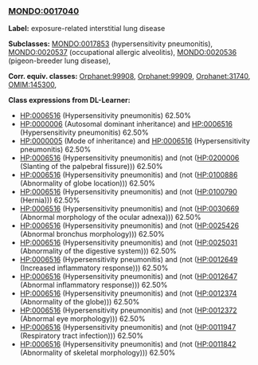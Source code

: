 
### [MONDO:0017040](http://purl.obolibrary.org/obo/MONDO_0017040)
**Label:** exposure-related interstitial lung disease

**Subclasses:** [MONDO:0017853](http://purl.obolibrary.org/obo/MONDO_0017853) (hypersensitivity pneumonitis), [MONDO:0020537](http://purl.obolibrary.org/obo/MONDO_0020537) (occupational allergic alveolitis), [MONDO:0020536](http://purl.obolibrary.org/obo/MONDO_0020536) (pigeon-breeder lung disease), 

**Corr. equiv. classes:** [Orphanet:99908](http://www.orpha.net/ORDO/Orphanet_99908), [Orphanet:99909](http://www.orpha.net/ORDO/Orphanet_99909), [Orphanet:31740](http://www.orpha.net/ORDO/Orphanet_31740), [OMIM:145300](http://purl.obolibrary.org/obo/OMIM_145300), 

**Class expressions from DL-Learner:**

- [HP:0006516](http://purl.obolibrary.org/obo/HP_0006516) (Hypersensitivity pneumonitis) 62.50%
- [HP:0000006](http://purl.obolibrary.org/obo/HP_0000006) (Autosomal dominant inheritance) and [HP:0006516](http://purl.obolibrary.org/obo/HP_0006516) (Hypersensitivity pneumonitis) 62.50%
- [HP:0000005](http://purl.obolibrary.org/obo/HP_0000005) (Mode of inheritance) and [HP:0006516](http://purl.obolibrary.org/obo/HP_0006516) (Hypersensitivity pneumonitis) 62.50%
- [HP:0006516](http://purl.obolibrary.org/obo/HP_0006516) (Hypersensitivity pneumonitis) and (not ([HP:0200006](http://purl.obolibrary.org/obo/HP_0200006) (Slanting of the palpebral fissure))) 62.50%
- [HP:0006516](http://purl.obolibrary.org/obo/HP_0006516) (Hypersensitivity pneumonitis) and (not ([HP:0100886](http://purl.obolibrary.org/obo/HP_0100886) (Abnormality of globe location))) 62.50%
- [HP:0006516](http://purl.obolibrary.org/obo/HP_0006516) (Hypersensitivity pneumonitis) and (not ([HP:0100790](http://purl.obolibrary.org/obo/HP_0100790) (Hernia))) 62.50%
- [HP:0006516](http://purl.obolibrary.org/obo/HP_0006516) (Hypersensitivity pneumonitis) and (not ([HP:0030669](http://purl.obolibrary.org/obo/HP_0030669) (Abnormal morphology of the ocular adnexa))) 62.50%
- [HP:0006516](http://purl.obolibrary.org/obo/HP_0006516) (Hypersensitivity pneumonitis) and (not ([HP:0025426](http://purl.obolibrary.org/obo/HP_0025426) (Abnormal bronchus morphology))) 62.50%
- [HP:0006516](http://purl.obolibrary.org/obo/HP_0006516) (Hypersensitivity pneumonitis) and (not ([HP:0025031](http://purl.obolibrary.org/obo/HP_0025031) (Abnormality of the digestive system))) 62.50%
- [HP:0006516](http://purl.obolibrary.org/obo/HP_0006516) (Hypersensitivity pneumonitis) and (not ([HP:0012649](http://purl.obolibrary.org/obo/HP_0012649) (Increased inflammatory response))) 62.50%
- [HP:0006516](http://purl.obolibrary.org/obo/HP_0006516) (Hypersensitivity pneumonitis) and (not ([HP:0012647](http://purl.obolibrary.org/obo/HP_0012647) (Abnormal inflammatory response))) 62.50%
- [HP:0006516](http://purl.obolibrary.org/obo/HP_0006516) (Hypersensitivity pneumonitis) and (not ([HP:0012374](http://purl.obolibrary.org/obo/HP_0012374) (Abnormality of the globe))) 62.50%
- [HP:0006516](http://purl.obolibrary.org/obo/HP_0006516) (Hypersensitivity pneumonitis) and (not ([HP:0012372](http://purl.obolibrary.org/obo/HP_0012372) (Abnormal eye morphology))) 62.50%
- [HP:0006516](http://purl.obolibrary.org/obo/HP_0006516) (Hypersensitivity pneumonitis) and (not ([HP:0011947](http://purl.obolibrary.org/obo/HP_0011947) (Respiratory tract infection))) 62.50%
- [HP:0006516](http://purl.obolibrary.org/obo/HP_0006516) (Hypersensitivity pneumonitis) and (not ([HP:0011842](http://purl.obolibrary.org/obo/HP_0011842) (Abnormality of skeletal morphology))) 62.50%


